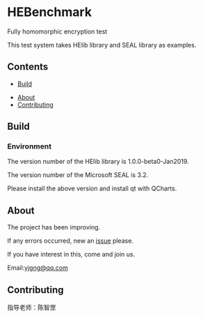 # HEBenchmark
Fully homomorphic encryption test

This test system takes HElib library and SEAL library as examples.

## Contents

* [Build](https://github.com/YiJingGuo#Build)

- [About](https://github.com/YiJingGuo#About)
- [Contributing](https://github.com/YiJingGuo#Contributing)

## Build

### Environment

The version number of the HElib library is 1.0.0-beta0-Jan2019.

The version number of the Microsoft SEAL is 3.2.

Please install the above version and install qt with QCharts.

## About

The project has been improving.

If any errors occurred, new an [issue](https://github.com/Huelse/pyseal/issues) please.

If you have interest in this, come and join us.

Email:yjgng@qq.com

## Contributing

指导老师：陈智罡

